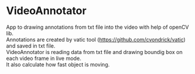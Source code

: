 # VideoAnnotator
App to drawing annotations from txt file into the video with help of openCV lib.<br>
Annotations are created by vatic tool (https://github.com/cvondrick/vatic) and saved in txt file.<br>
VideoAnnotator is reading data from txt file and drawing boundig box on each video frame in live mode.<br>
It also calculate how fast object is moving.<br>
